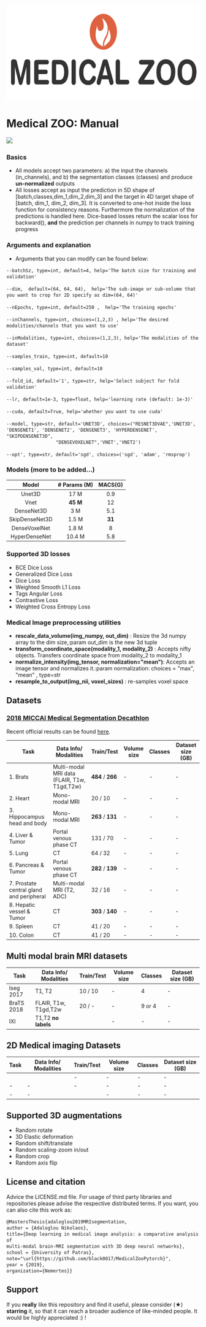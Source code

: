 <div align="center">
<img src="../figures/med-zoo-logo.png" width=662 height=250/>
</div>

# Medical ZOO: Manual

![](https://img.shields.io/github/license/black0017/MedicalZooPytorch)

### Basics
- All models accept two parameters: a) the input the channels (in_channels), and b) the segmentation classes (classes) and produce **un-normalized** outputs
- All losses accept as input the prediction in 5D shape of [batch,classes,dim_1,dim_2,dim_3] and the target in 4D target shape of [batch, dim_1, dim_2, dim_3]. It is converted to one-hot inside the loss function for consistency reasons. Furthermore the normalization of the predictions is handled here. Dice-based losses return the scalar loss for backward(), **and** the prediction per channels in numpy to track training progress

  
### Arguments and explanation

- Arguments that you can modify can be found below:
```
--batchSz, type=int, default=4, help='The batch size for training and validation'

--dim,  default=(64, 64, 64),  help='The sub-image or sub-volume that you want to crop for 2D specify as dim=(64, 64)' 

--nEpochs, type=int, default=250 ,  help='The training epochs'

--inChannels, type=int, choices=(1,2,3) , help='The desired modalities/channels that you want to use'

--inModalities, type=int, choices=(1,2,3), help='The modalities of the dataset'

--samples_train, type=int, default=10

--samples_val, type=int, default=10

--fold_id, default='1', type=str, help='Select subject for fold validation'

--lr, default=1e-3, type=float, help='learning rate (default: 1e-3)'

--cuda, default=True, help='whether you want to use cuda'

--model, type=str, default='UNET3D', choices=("RESNET3DVAE",'UNET3D',  'DENSENET1', 'DENSENET2', 'DENSENET3', 'HYPERDENSENET', "SKIPDENSENET3D",
                  "DENSEVOXELNET",'VNET','VNET2')

--opt', type=str, default='sgd', choices=('sgd', 'adam', 'rmsprop')
```


### Models (more to be added...)

| Model | # Params (M) | MACS(G) |
|:-----------------:|:------------:|:--------:|
|   Unet3D   |   17 M   |  0.9  |
|   Vnet   |   **45 M**   |  12  |
|   DenseNet3D   |   3 M   |   5.1   |
|   SkipDenseNet3D   |   1.5 M   |   **31**   |
|  DenseVoxelNet  |   1.8 M   |   8    |
|  HyperDenseNet  |   10.4 M   |   5.8   |


### Supported 3D losses
- BCE Dice Loss
- Generalized Dice Loss
- Dice Loss
- Weighted Smooth L1 Loss
- Tags Angular Loss
- Contrastive Loss
- Weighted Cross Entropy Loss

### Medical Image preprocessing utilities

- **rescale_data_volume(img_numpy, out_dim)** : Resize the 3d numpy array to the dim size,:param out_dim is the new 3d tuple
- **transform_coordinate_space(modality_1, modality_2)** : Accepts nifty objects. Transfers coordinate space from modality_2 to modality_1
- **normalize_intensity(img_tensor, normalization="mean")**: Accepts an image tensor and normalizes it.:param normalization: choices = "max", "mean" , type=str
- **resample_to_output(img_nii, voxel_sizes)** : re-samples voxel space



## Datasets

### [2018 MICCAI Medical Segmentation Decathlon](http://medicaldecathlon.com/)
Recent official results can be found [here](https://decathlon-10.grand-challenge.org/evaluation/results/).

|Task|Data Info/ Modalities| Train/Test | Volume size | Classes | Dataset size (GB)|
|---|---|---|---|---|---|
|1. Brats|Multi-modal MRI data (FLAIR, T1w, T1gd,T2w)| **484** / **266** |-|-| - |
|2. Heart|Mono-modal MRI |20 / 10 |-|-|-|
|3. Hippocampus head and body|Mono-modal MRI | **263** / **131** |-|-|-|
|4. Liver & Tumor|Portal venous phase CT | 131 / 70 |-|-|-|
|5. Lung|CT |64 / 32|-|-|-|
|6. Pancreas & Tumor|Portal venous phase CT |**282** / **139** |-|-|-|
|7. Prostate central gland and peripheral|Multi-modal MRI (T2, ADC) |32 / 16| -           |-|-|
|8. Hepatic vessel & Tumor| CT |**303** / **140**|-|-|-|
|9. Spleen|CT |41 / 20|-|-|-|
|10. Colon|CT |41 / 20|-|-|-|

## Multi modal brain MRI datasets

|Task|Data Info/ Modalities| Train/Test | Volume size | Classes | Dataset size (GB)|
|---|---|---|---|---|---|
| Iseg 2017| T1, T2 | 10 / 10    |-|4| - |
| BraTS 2018 |FLAIR, T1w, T1gd,T2w |20 / - |-|9 or 4|-|
|IXI| T1,T2 **no labels** |  |-|-|-|

## 2D Medical imaging Datasets

|Task|Data Info/ Modalities| Train/Test | Volume size | Classes | Dataset size (GB)|
|---|---|---|---|---|---|
| |  | -  |-|-| - |
| - |- |- |-|-|-|
|-| - |  |-|-|-|

## Supported 3D augmentations

- Random rotate
- 3D Elastic deformation
- Random shift/translate
- Random scaling-zoom in/out
- Random crop
- Random axis flip

## License and citation
Advice the LICENSE.md file. For usage of third party libraries and repositories please advise the respective distributed terms. If you want, you can also cite this work as:

```
@MastersThesis{adaloglou2019MRIsegmentation,
author = {Adaloglou Nikolaos},
title={Deep learning in medical image analysis: a comparative analysis of
multi-modal brain-MRI segmentation with 3D deep neural networks},
school = {University of Patras},
note="\url{https://github.com/black0017/MedicalZooPytorch}",
year = {2019},
organization={Nemertes}}
```

## Support 
If you **really** like this repository and find it useful, please consider (★) **starring** it, so that it can reach a broader audience of like-minded people. It would be highly appreciated :) !